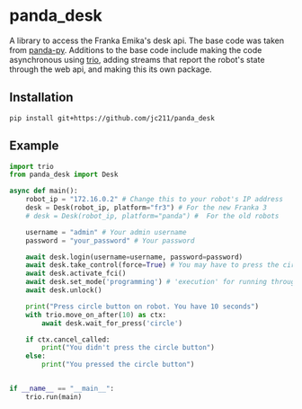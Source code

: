 # panda_desk
A library to access the Franka Emika's desk api. The base code was taken from [panda-py](https://github.com/JeanElsner/panda-py). Additions to the base code include making the code asynchronous using [trio](https://github.com/python-trio/trio), adding streams that report the robot's state through the web api, and making this its own package.


## Installation
```
pip install git+https://github.com/jc211/panda_desk
```
## Example


```python
import trio
from panda_desk import Desk

async def main():
    robot_ip = "172.16.0.2" # Change this to your robot's IP address
    desk = Desk(robot_ip, platform="fr3") # For the new Franka 3
    # desk = Desk(robot_ip, platform="panda") #  For the old robots

    username = "admin" # Your admin username
    password = "your_password" # Your password

    await desk.login(username=username, password=password) 
    await desk.take_control(force=True) # You may have to press the circle button on the robot to force control
    await desk.activate_fci()
    await desk.set_mode('programming') # 'execution' for running through fci
    await desk.unlock()

    print("Press circle button on robot. You have 10 seconds")
    with trio.move_on_after(10) as ctx:
        await desk.wait_for_press('circle')

    if ctx.cancel_called:
        print("You didn't press the circle button")
    else:
        print("You pressed the circle button")


if __name__ == "__main__":
    trio.run(main)
```
